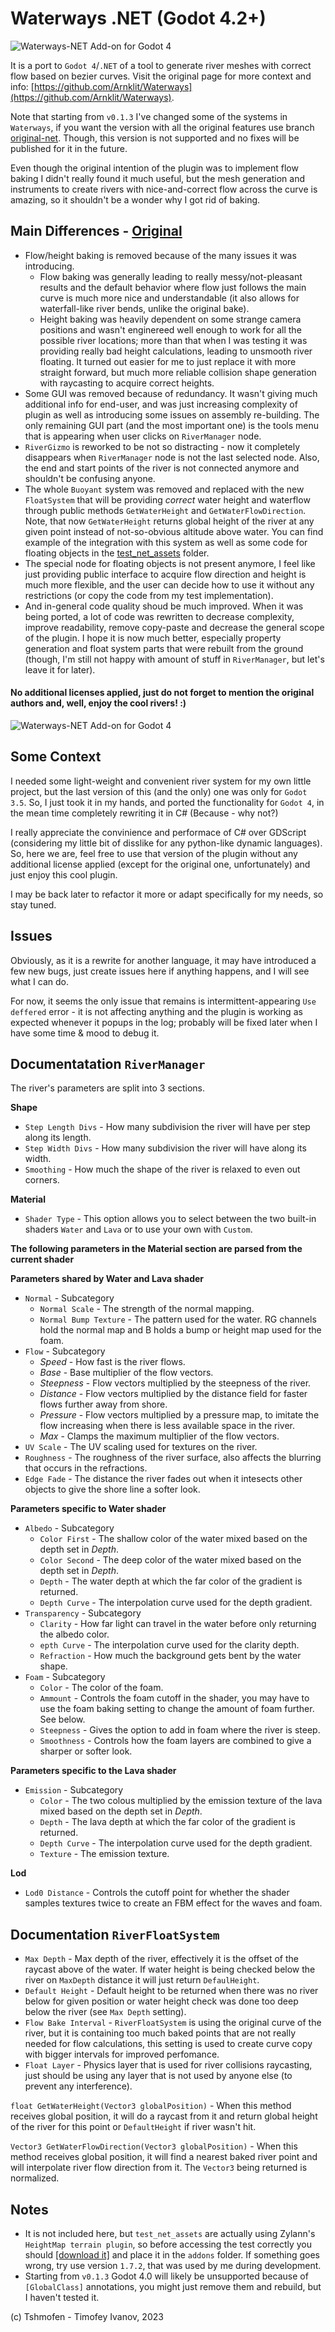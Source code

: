 # Waterways .NET (Godot 4.2+)

![Waterways-NET Add-on for Godot 4](https://github.com/Tshmofen/waterways-net/blob/main/images/river_flow.gif)

It is a port to `Godot 4`/`.NET` of a tool to generate river meshes with correct flow based on bezier curves. Visit the original page for more context and info: [https://github.com/Arnklit/Waterways](https://github.com/Arnklit/Waterways).  

Note that starting from `v0.1.3` I've changed some of the systems in `Waterways`, if you want the version with all the original features use branch [original-net](https://github.com/Tshmofen/waterways-net/tree/original-net). Though, this version is not supported and no fixes will be published for it in the future. 

Even though the original intention of the plugin was to implement flow baking I didn't really found it much useful, but the mesh generation and instruments to create rivers with nice-and-correct flow across the curve is amazing, so it shouldn't be a wonder why I got rid of baking.

Main Differences - [Original](https://github.com/Arnklit/Waterways)
---
* Flow/height baking is removed because of the many issues it was introducing.
  * Flow baking was generally leading to really messy/not-pleasant results and the default behavior where flow just follows the main curve is much more nice and understandable (it also allows for waterfall-like river bends, unlike the original bake).
  * Height baking was heavily dependent on some strange camera positions and wasn't enginereed well enough to work for all the possible river locations; more than that when I was testing it was providing really bad height calculations, leading to unsmooth river floating. It turned out easier for me to just replace it with more straight forward, but much more reliable collision shape generation with raycasting to acquire correct heights.
* Some GUI was removed because of redundancy. It wasn't giving much additional info for end-user, and was just increasing complexity of plugin as well as introducing some issues on assembly re-building. The only remaining GUI part (and the most important one) is the tools menu that is appearing when user clicks on `RiverManager` node.
* `RiverGizmo` is reworked to be not so distracting - now it completely disappears when `RiverManager` node is not the last selected node. Also, the end and start points of the river is not connected anymore and shouldn't be confusing anyone.
* The whole `Buoyant` system was removed and replaced with the new `FloatSystem` that will be providing *correct* water height and waterflow through public methods `GetWaterHeight` and `GetWaterFlowDirection`. Note, that now `GetWaterHeight` returns global height of the river at any given point instead of not-so-obvious altitude above water. You can find example of the integration with this system as well as some code for floating objects in the [test_net_assets](https://github.com/Tshmofen/waterways-net/tree/main/test_net_assets) folder.
* The special node for floating objects is not present anymore, I feel like just providing public interface to acquire flow direction and height is much more flexible, and the user can decide how to use it without any restrictions (or copy the code from my test implementation).
* And in-general code quality shoud be much improved. When it was being ported, a lot of code was rewritten to decrease complexity, improve readability, remove copy-paste and decrease the general scope of the plugin. I hope it is now much better, especially property generation and float system parts that were rebuilt from the ground (though, I'm still not happy with amount of stuff in `RiverManager`, but let's leave it for later).

#### No additional licenses applied, just do not forget to mention the original authors and, well, enjoy the cool rivers! :)

![Waterways-NET Add-on for Godot 4](https://github.com/Tshmofen/waterways-net/blob/main/images/river_test_editor.png)

Some Context
---
I needed some light-weight and convenient river system for my own little project, but the last version of this (and the only) one was only for `Godot 3.5`. So, I just took it in my hands, and ported the functionality for `Godot 4`, in the mean time completely rewriting it in C# (Because - why not?) 

I really appreciate the convinience and performace of C# over GDScript (considering my little bit of disslike for any python-like dynamic languages). So, here we are, feel free to use that version of the plugin without any additional license applied (except for the original one, unfortunately) and just enjoy this cool plugin. 

I may be back later to refactor it more or adapt specifically for my needs, so stay tuned.

Issues
---
Obviously, as it is a rewrite for another language, it may have introduced a few new bugs, just create issues here if anything happens, and I will see what I can do.

For now, it seems the only issue that remains is intermittent-appearing `Use deffered` error - it is not affecting anything and the plugin is working as expected whenever it popups in the log; probably will be fixed later when I have some time & mood to debug it.

Documentatation `RiverManager`
---
The river's parameters are split into 3 sections.

**Shape**
- `Step Length Divs` - How many subdivision the river will have per step along its length.
- `Step Width Divs` - How many subdivision the river will have along its width.
- `Smoothing` - How much the shape of the river is relaxed to even out corners.

**Material**
- `Shader Type` - This option allows you to select between the two built-in shaders `Water` and `Lava` or to use your own with `Custom`.

**The following parameters in the Material section are parsed from the current shader**

**Parameters shared by Water and Lava shader**
- `Normal` - Subcategory
  - `Normal Scale` - The strength of the normal mapping.
  - `Normal Bump Texture` - The pattern used for the water. RG channels hold the normal map and B holds a bump or height map used for the foam.
- `Flow` - Subcategory
    - *Speed* - How fast is the river flows.
    - *Base* - Base multiplier of the flow vectors.
    - *Steepness* - Flow vectors multiplied by the steepness of the river.
    - *Distance* - Flow vectors multiplied by the distance field for faster flows further away from shore.
    - *Pressure* - Flow vectors multiplied by a pressure map, to imitate the flow increasing when there is less available space in the river.
    - *Max* - Clamps the maximum multiplier of the flow vectors.
- `UV Scale` - The UV scaling used for textures on the river.
- `Roughness` - The roughness of the river surface, also affects the blurring that occurs in the refractions.
- `Edge Fade` - The distance the river fades out when it intesects other objects to give the shore line a softer look.

**Parameters specific to Water shader**
- `Albedo` - Subcategory
    - `Color First` - The shallow color of the water mixed based on the depth set in *Depth*.
    - `Color Second` - The deep color of the water mixed based on the depth set in *Depth*.
    - `Depth` - The water depth at which the far color of the gradient is returned.
    - `Depth Curve` - The interpolation curve used for the depth gradient.
- `Transparency` - Subcategory
    - `Clarity` - How far light can travel in the water before only returning the albedo color.
    - `epth Curve` - The interpolation curve used for the clarity depth.
    - `Refraction` - How much the background gets bent by the water shape.
- `Foam` - Subcategory
    - `Color` - The color of the foam.
    - `Ammount` - Controls the foam cutoff in the shader, you may have to use the foam baking setting to change the amount of foam further. See below.
    - `Steepness` - Gives the option to add in foam where the river is steep.
    - `Smoothness` - Controls how the foam layers are combined to give a sharper or softer look.

**Parameters specific to the Lava shader**
- `Emission` - Subcategory
    - `Color` - The two colous multiplied by the emission texture of the lava mixed based on the depth set in *Depth*.
    - `Depth` - The lava depth at which the far color of the gradient is returned.
    - `Depth Curve` - The interpolation curve used for the depth gradient.
    - `Texture` - The emission texture.

**Lod**
- `Lod0 Distance` - Controls the cutoff point for whether the shader samples textures twice to create an FBM effect for the waves and foam.

 Documentation `RiverFloatSystem`
---
- `Max Depth` - Max depth of the river, effectively it is the offset of the raycast above of the water. If water height is being checked below the river on `MaxDepth` distance it will just return `DefaulHeight`. 
- `Default Height` - Default height to be returned when there was no river below for given position or water height check was done too deep below the river (see `Max Depth` setting).
- `Flow Bake Interval` - `RiverFloatSystem` is using the original curve of the river, but it is containing too much baked points that are not really needed for flow calculations, this setting is used to create curve copy with bigger intervals for improved perfomance.
- `Float Layer` - Physics layer that is used for river collisions raycasting, just should be using any layer that is not used by anyone else (to prevent any interference).

`float GetWaterHeight(Vector3 globalPosition)` - When this method receives global position, it will do a raycast from it and return global height of the river for this point or `DefaultHeight` if river wasn't hit.

`Vector3 GetWaterFlowDirection(Vector3 globalPosition)` - When this method receives global position, it will find a nearest baked river point and will interpolate river flow direction from it. The `Vector3` being returned is normalized.

Notes
---
- It is not included here, but `test_net_assets` are actually using Zylann's `HeightMap terrain plugin`, so before accessing the test correctly you should [[download it]](https://github.com/Zylann/godot_heightmap_plugin) and place it in the `addons` folder. If something goes wrong, try use version `1.7.2`, that was used by me during development.
- Starting from `v0.1.3` Godot 4.0 will likely be unsupported because of `[GlobalClass]` annotations, you might just remove them and rebuild, but I haven't tested it.

(c) Tshmofen - Timofey Ivanov, 2023
